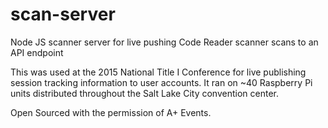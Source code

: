 # scan-server
Node JS scanner server for live pushing Code Reader scanner scans to an API endpoint

This was used at the 2015 National Title I Conference for live publishing session tracking information to user accounts. It ran on ~40 Raspberry Pi units distributed throughout the Salt Lake City convention center.

Open Sourced with the permission of A+ Events. 
